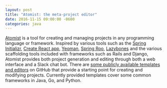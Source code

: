 ```yaml
---
layout: post
title: "Atomist: the meta-project editor"
date: 2016-11-15 09:00:00 -0600
categories: java
---
```

[Atomist][atomist] is a tool for creating and managing projects in any
programming language or framework. Inspired by various tools such as the
[Spring Initializr][spring-init], [Create React app][react-init],
[Yeoman][yeoman], [Spring Roo][roo], [Lazybones][lazybones] and the various
scaffolding tools included with frameworks such as Rails and Django, Atomist
provides both project generation and editing through both a web interface and
a Slack chat bot. There are
[some publicly available templates and editors][templates] on GitHub
that provide a starting point for creating and modifying projects. Currently
provided templates cover some common frameworks in Java, Go, and Python.

[atomist]: https://www.atomist.com/
[spring-init]: https://start.spring.io/
[react-init]: https://github.com/facebookincubator/create-react-app
[yeoman]: http://yeoman.io/
[roo]: http://projects.spring.io/spring-roo/
[lazybones]: https://github.com/pledbrook/lazybones
[templates]: https://github.com/atomist-project-templates
